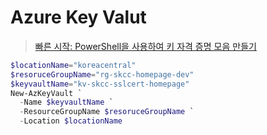 # Azure Key Valut

> [빠른 시작: PowerShell을 사용하여 키 자격 증명 모음 만들기](https://docs.microsoft.com/ko-kr/azure/key-vault/general/quick-create-powershell)  

```powershell
$locationName="koreacentral"
$resoruceGroupName="rg-skcc-homepage-dev"
$keyvaultName="kv-skcc-sslcert-homepage"
New-AzKeyVault `
  -Name $keyvaultName `
  -ResourceGroupName $resoruceGroupName `
  -Location $locationName
```
